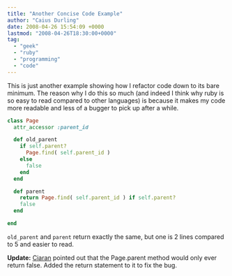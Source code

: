 ```yaml
---
title: "Another Concise Code Example"
author: "Caius Durling"
date: 2008-04-26 15:54:09 +0000
lastmod: "2008-04-26T18:30:00+0000"
tag:
  - "geek"
  - "ruby"
  - "programming"
  - "code"
---
```


This is just another example showing how I refactor code down to its bare minimum. The reason why I do this so much (and indeed I think why ruby is so easy to read compared to other languages) is because it makes my code more readable and less of a bugger to pick up after a while.

```ruby
class Page
  attr_accessor :parent_id

  def old_parent
    if self.parent?
      Page.find( self.parent_id )
    else
      false
    end
  end

  def parent
    return Page.find( self.parent_id ) if self.parent?
    false
  end

end
```

`old_parent` and `parent` return exactly the same, but one is 2 lines compared to 5 and easier to read.

**Update:** [Ciaran](http://ciaranwal.sh/) pointed out that the Page.parent method would only ever return false. Added the return statement to it to fix the bug.
